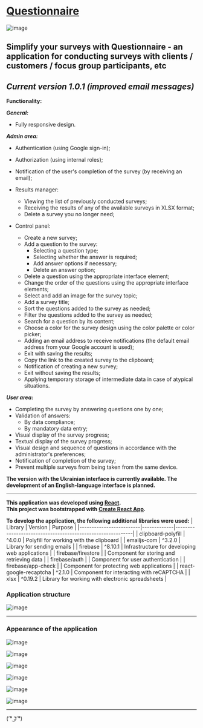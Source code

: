 # [Questionnaire](https://questionnaire-sergeiown.web.app/)

![image](https://github.com/sergeiown/questionnaire/assets/112722061/24cca864-e673-462b-97a6-a17a9ce26f24)

## Simplify your surveys with Questionnaire - an application for conducting surveys with clients / customers / focus group participants, etc

## *Current version 1.0.1 (improved email messages)*

**Functionality:**

***General:***

- Fully responsive design.

***Admin area:***

- Authentication (using Google sign-in);
- Authorization (using internal roles);
- Notification of the user's completion of the survey (by receiving an email);
- Results manager:

  - Viewing the list of previously conducted surveys;
  - Receiving the results of any of the available surveys in XLSX format;
  - Delete a survey you no longer need;

- Control panel:
  - Create a new survey;
  - Add a question to the survey:
    - Selecting a question type;
    - Selecting whether the answer is required;
    - Add answer options if necessary;
    - Delete an answer option;
  - Delete a question using the appropriate interface element;
  - Change the order of the questions using the appropriate interface elements;
  - Select and add an image for the survey topic;
  - Add a survey title;
  - Sort the questions added to the survey as needed;
  - Filter the questions added to the survey as needed;
  - Search for a question by its content;
  - Choose a color for the survey design using the color palette or color picker;
  - Adding an email address to receive notifications (the default email address from your Google account is used);
  - Exit with saving the results;
  - Copy the link to the created survey to the clipboard;
  - Notification of creating a new survey;
  - Exit without saving the results;
  - Applying temporary storage of intermediate data in case of atypical situations.

***User area:***

- Completing the survey by answering questions one by one;
- Validation of answers:
  - By data compliance;
  - By mandatory data entry;
- Visual display of the survey progress;
- Textual display of the survey progress;
- Visual design and sequence of questions in accordance with the administrator's preferences;
- Notification of completion of the survey;
- Prevent multiple surveys from being taken from the same device.

**The version with the Ukrainian interface is currently available. The development of an English-language interface is planned.**

---

**This application was developed using [React](https://react.dev/).**  
**This project was bootstrapped with [Create React App](https://github.com/facebook/create-react-app).**

**To develop the application, the following additional libraries were used:**
| Library | Version | Purpose |
|-------------------------|-------------|------------------------------------------------------------|
| clipboard-polyfill | ^4.0.0 | Polyfill for working with the clipboard |
| emailjs-com | ^3.2.0 | Library for sending emails |
| firebase | ^8.10.1 | Infrastructure for developing web applications |
| firebase/firestore | | Component for storing and retrieving data |
| firebase/auth | | Component for user authentication |
| firebase/app-check | | Component for protecting web applications |
| react-google-recaptcha | ^2.1.0 | Component for interacting with reCAPTCHA |
| xlsx | ^0.19.2 | Library for working with electronic spreadsheets |

### Application structure

![image](https://github.com/sergeiown/questionnaire/assets/112722061/ccf45333-5078-4b6b-be81-b21cb0e8d047)

---

### Appearance of the application

![image](https://github.com/sergeiown/questionnaire/assets/112722061/5ba289e2-a6c2-404d-818e-76d0cc006a74)

![image](https://github.com/sergeiown/questionnaire/assets/112722061/a083d4dc-5f77-409c-8716-226c3134aee3)

![image](https://github.com/sergeiown/questionnaire/assets/112722061/0ba8dd06-640d-4b28-a7a0-9faa07fe65d7)

![image](https://github.com/sergeiown/questionnaire/assets/112722061/8dc948f2-20e4-46f5-90c3-45aae912accd)

![image](https://github.com/sergeiown/questionnaire/assets/112722061/5b34b548-481e-4bcd-bcf9-99fa881365f2)

![image](https://github.com/sergeiown/questionnaire/assets/112722061/eb8c6b52-2bf9-4f22-8f82-6004a4a6c321)

---

( ͡° ͜ʖ ͡°)
